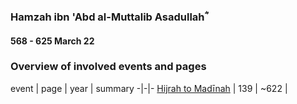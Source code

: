 ### Hamzah ibn 'Abd al-Muttalib Asadullahؓ
#### 568 - 625 March 22

### Overview of involved events and pages

event | page | year | summary
-|-|-
[Hijrah to Madīnah](../events/0622_10Hijrah) | 139 | ~622 |
